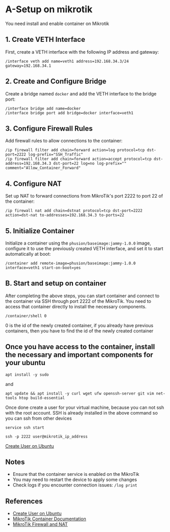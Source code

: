 # A-Setup on mikrotik

You need install and enable container on Mikrotik

## 1. Create VETH Interface

First, create a VETH interface with the following IP address and gateway:

```
/interface veth add name=veth1 address=192.168.34.3/24 gateway=192.168.34.1
```

## 2. Create and Configure Bridge

Create a bridge named `docker` and add the VETH interface to the bridge port:

```
/interface bridge add name=docker
/interface bridge port add bridge=docker interface=veth1
```

## 3. Configure Firewall Rules

Add firewall rules to allow connections to the container:

```
/ip firewall filter add chain=forward action=log protocol=tcp dst-port=2222 log-prefix="SSH_Traffic"
/ip firewall filter add chain=forward action=accept protocol=tcp dst-address=192.168.34.3 dst-port=22 log=no log-prefix="" comment="Allow_Container_Forward"
```

## 4. Configure NAT

Set up NAT to forward connections from MikroTik's port 2222 to port 22 of the container:

```
/ip firewall nat add chain=dstnat protocol=tcp dst-port=2222 action=dst-nat to-addresses=192.168.34.3 to-ports=22
```

## 5. Initialize Container

Initialize a container using the `phusion/baseimage:jammy-1.0.0` image, configure it to use the previously created VETH interface, and set it to start automatically at boot:

```
/container add remote-image=phusion/baseimage:jammy-1.0.0 interface=veth1 start-on-boot=yes
```

## B. Start and setup on container

After completing the above steps, you can start container and connect to the container via SSH through port 2222 of the MikroTik.
You need to access that container directly to install the necessary components.
```
/container/shell 0
```
0 is the id of the newly created container, if you already have previous containers, then you have to find the id of the newly created container 

## Once you have access to the container, install the necessary and important components for your ubuntu
```
apt install -y sudo
```
and
```
apt update && apt install -y curl wget ufw openssh-server git vim net-tools htop build-essential
```
Once done create a user for your virtual machine, because you can not ssh with the root account. SSH is already installed in the above command so you can ssh from other devices
```
service ssh start
```

```
ssh -p 2222 user@mikrotik_ip_address
```
[Create User on Ubuntu](https://github.com/x1-2023/phusion-mikrotik/blob/main/user.md)
## Notes

- Ensure that the container service is enabled on the MikroTik
- You may need to restart the device to apply some changes
- Check logs if you encounter connection issues: `/log print`



## References
- [Create User on Ubuntu](https://github.com/x1-2023/phusion-mikrotik/blob/main/user.md)
- [MikroTik Container Documentation](https://help.mikrotik.com/docs/display/ROS/Container)
- [MikroTik Firewall and NAT](https://help.mikrotik.com/docs/display/ROS/Firewall+and+QoS)

